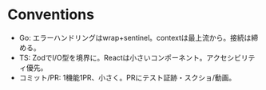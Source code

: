 # Conventions
- Go: エラーハンドリングはwrap+sentinel。contextは最上流から。接続は締める。
- TS: ZodでI/O型を境界に。Reactは小さいコンポーネント。アクセシビリティ優先。
- コミット/PR: 1機能1PR、小さく。PRにテスト証跡・スクショ/動画。